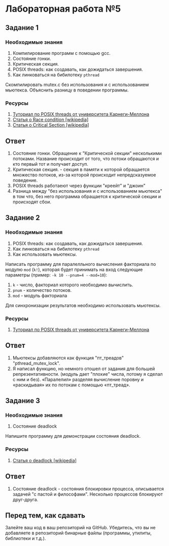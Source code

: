 # Лабораторная работа №5

## Задание 1

### Необходимые знания

1. Компилирование программ с помощью gcc.
2. Состояние гонки.
3. Критическая секция.
4. POSIX threads: как создавать, как дожидаться завершения.
5. Как линковаться на бибилотеку `pthread`

Скомпилировать mutex.c без использования и с использованием мьютекса. Объяснить разницу в поведении программы.

### Ресурсы

1. [Туториал по POSIX threads от университета Карнеги-Меллона](https://www.cs.cmu.edu/afs/cs/academic/class/15492-f07/www/pthreads.html#SCHEDULING)
2. [Статья о Race condition [wikipedia]](https://en.wikipedia.org/wiki/Race_condition)
3. [Статья о Critical Section [wikipedia]](https://en.wikipedia.org/wiki/Critical_section)

## Ответ

1. Состояние гонки. Обращение  к "Критической секции" несколькими потоками. Название происходит от того, что потоки обращаются и кто первый тот и получает доступ.
2. Критическая секция. - секция в памяти к которой обращается множество потоков, из-за которой происходит непредсказуемое поведение.
3. POSIX threads работаеют через функции "креейт" и "джоин"
4. Разница между "без использования и с использованием мьютекса" в том что, без него программа обращается к критической секции и происходят сбои.

## Задание 2

### Необходимые знания

1. POSIX threads: как создавать, как дожидаться завершения.
2. Как линковаться на бибилотеку `pthread`
3. Как использовать мьютексы.

Написать программу для паралелльного вычисления факториала по модулю `mod` (`k!`), которая будет принимать на вход следующие параметры (пример: `-k 10 --pnum=4 --mod=10`):

1. `k` - число, факториал которого необходимо вычислить.
2. `pnum` - количество потоков.
3. `mod` - модуль факториала

Для синхронизации результатов необходимо использовать мьютексы.

### Ресурсы

1. [Туториал по POSIX threads от университета Карнеги-Меллона](https://www.cs.cmu.edu/afs/cs/academic/class/15492-f07/www/pthreads.html#SCHEDULING)

## Ответ

1. Мьютексы добавляются как функция "пт_треадов" "pthread_mutex_lock".
2. Я написал функцию, но немного отошел от задания для большей репрезентативности. (модуль дает "плохие" числа, потому я сделал с ним и без). «Паралелил» разделяя вычисление поровну и «раскидывая» их по потокам с помощью «пт_треад».

## Задание 3

### Необходимые знания

1. Состояние deadlock

Напишите программу для демонстрации состояния deadlock.

### Ресурсы

1. [Статья о deadlock [wikipedia]](https://en.wikipedia.org/wiki/Deadlock)

## Ответ

1. Состояние deadlock - состояния блокировки процесса, описывается задачей "с пастой и философами". Несколько процессов блокируют друг-друга.

## Перед тем, как сдавать

Залейте ваш код в ваш репозиторий на GitHub. Убедитесь, что вы не добавляете в репозиторий бинарные файлы (программы, утилиты, библиотеки и т.д.).
